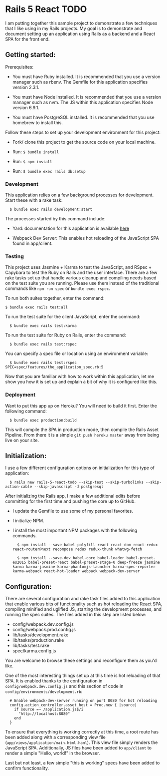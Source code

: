 # Rails 5 React TODO

I am putting together this sample project to demonstrate a few techniques that I like using in my Rails projects. My goal is to demonstrate and document setting up an application using Rails as a backend and a React SPA for the front end.

## Getting started:

Prerequisites:

  - You must have Ruby installed. It is recommended that you use a version manager such as rbenv. The Gemfile for this application specifies version 2.3.1.

  - You must have Node installed. It is recommended that you use a version manager such as nvm. The JS within this application specifies Node version 6.9.1.

  - You must have PostgreSQL installed. It is recommended that you use homebrew to install this.

Follow these steps to set up your development environment for this project:

  - Fork/ clone this project to get the source code on your local machine.

  - Run: `$ bundle install`

  - Run: `$ npm install`

  - Run: `$ bundle exec rails db:setup`

### Development

This application relies on a few background processes for development. Start these with a rake task:

  ```
    $ bundle exec rails development:start
   ```  

The processes started by this command include:

  - Yard: documentation for this application is available [here](http://localhost:9000/docs/index)

  - Webpack Dev Server: This enables hot reloading of the JavaScript SPA found in app/client.

### Testing

This project uses Jasmine + Karma to test the JavaScript, and RSpec + Capybara to test the Ruby on Rails and the user interface. There are a few rake tasks set up that handle various cleanup and compiling needs based on the test suite you are running. Please use them instead of the traditional commands like `npm run spec` or `bundle exec rspec`.

To run both suites together, enter the command:

  ```
  $ bundle exec rails test:all
  ```

To run the test suite for the client JavaScript, enter the command:

  ```
    $ bundle exec rails test:karma
  ```

To run the test suite for Ruby on Rails, enter the command:

  ```
    $ bundle exec rails test:rspec
  ```

You can specify a spec file or location using an environment variable:

  ```
    $ bundle exec rails test:rspec SPEC=spec/features/the_application_spec.rb:5
  ```


Now that you are familiar with how to work within this application, let me show you how it is set up and explain a bit of why it is configured like this.

### Deployment

Want to put this app up on Heroku? You will need to build it first. Enter the following command:

  ```
    $ bundle exec production:build
  ```

This will compile the SPA in production mode, then compile the Rails Asset Pipeline. From there it is a simple `git push heroku master` away from being live on your site.

## Initialization:

I use a few different configuration options on initialization for this type of application:

  ```
    $ rails new rails-5-react-todo --skip-test --skip-turbolinks --skip-action-cable --skip-javascript -d postgresql
  ```

After initializing the Rails app, I make a few additional edits before committing for the first time and pushing the core up to GitHub.

  - I update the Gemfile to use some of my personal favorites.
  - I initialize NPM.
  - I install the most important NPM packages with the following commands.

    ```
      $ npm install --save babel-polyfill react react-dom react-redux react-router@next recompose redux redux-thunk whatwg-fetch

      $ npm install --save-dev babel-core babel-loader babel-preset-es2015 babel-preset-react babel-preset-stage-0 deep-freeze jasmine karma karma-jasmine karma-phantomjs-launcher karma-spec-reporter karma-webpack react-hot-loader webpack webpack-dev-server
    ```

## Configuration:

There are several configuration and rake task files added to this application that enable various bits of functionality such as hot reloading the React SPA, compiling minified and uglified JS, starting the development processes, and running the spec suites. The files added in this step are listed below:

  - config/webpack.dev.config.js
  - config/webpack.prod.config.js
  - lib/tasks/development.rake
  - lib/tasks/production.rake
  - lib/tasks/test.rake
  - spec/karma.config.js

You are welcome to browse these settings and reconfigure them as you'd like.

One of the most interesting things set up at this time is hot reloading of that SPA. It is enabled thanks to the configuration in `config/webpack.dev.config.js` and this section of code in `config/environments/development.rb`:

  ```
    # Enable webpack-dev-server running on port 8080 for hot reloading
    config.action_controller.asset_host = Proc.new { |source|
      if source =~ /application.js$/i
        "http://localhost:8080"
      end
    }
  ```

To ensure that everything is working correctly at this time, a root route has been added along with a corresponding view file (`app/views/application/main.html.haml`). This view file simply renders the JavaScript SPA. Additionally, JS files have been added to `app/client` to render a simple "Hello, world!" in the browser.

Last but not least, a few simple "this is working" specs have been added to confirm functionality.
